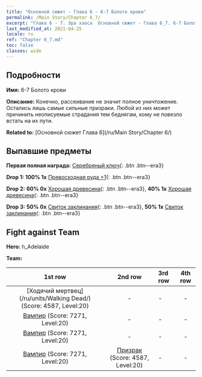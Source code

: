 ```yaml
---
title: "Основной сюжет - Глава 6 - 6-7 Болото крови"
permalink: /Main Story/Chapter 6_7/
excerpt: "Глава 6 - 7. Эра хаоса  Основной сюжет - Глава 6_7. 6-7 Болото крови"
last_modified_at: 2021-04-25
locale: ru
ref: "Chapter 6_7.md"
toc: false
classes: wide
---
```


## Подробности

 **Имя:** 6-7 Болото крови

 **Описание:** Конечно, рассеивание не значит полное уничтожение. Остались лишь самые сильные призраки. Любой из них может причинить неописуемые страдания тем беднягам, кому не повезло встать на их пути.

 **Related to:** [Основной сюжет Глава 6](/ru/Main Story/Chapter 6/)

## Выпавшие предметы

 **Первая полная награда:** [Серебряный ключ](/ItemsRU/con_693/){: .btn .btn--era3}

 **Drop 1:** **100% 1x** [Превосходная руда +1](/ItemsRU/mat_19/){: .btn .btn--era3}

 **Drop 2:** **60% 0x** [Хорошая древесина](/ItemsRU/mat_13/){: .btn .btn--era3}, **40% 1x** [Хорошая древесина](/ItemsRU/mat_13/){: .btn .btn--era3}

 **Drop 3:** **50% 0x** [Свиток заклинания](/ItemsRU/con_694/){: .btn .btn--era3}, **50% 1x** [Свиток заклинания](/ItemsRU/con_694/){: .btn .btn--era3}


## Fight against Team
 **Hero:** h_Adelaide

 **Team:**


  | 1st row | 2nd row | 3rd row | 4th row |
  |:----:|:----:|:----|:----:|
  | [Ходячий мертвец](/ru/units/Walking Dead/) (Score: 4587, Level:20)  | - | - | - |
  | [Вампир](/ru/units/Vampire/) (Score: 7271, Level:20)  | - | - | - |
  | [Вампир](/ru/units/Vampire/) (Score: 7271, Level:20)  | - | - | - |
  | [Вампир](/ru/units/Vampire/) (Score: 7271, Level:20)  | [Призрак](/ru/units/Wight/) (Score: 4587, Level:20)  | - | - |


